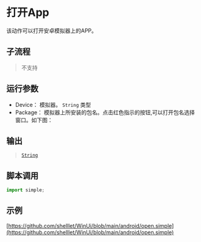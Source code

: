 # 打开App 
该动作可以打开安卓模拟器上的APP。




## 子流程

> 不支持

## 运行参数


* Device： 模拟器。 `String` 类型
* Package： 模拟器上所安装的包名。点击红色指示的按钮,可以打开包名选择窗口。如下图：

  

## 输出

> [`String`](../../types/String.md)

## 脚本调用

```python
import simple;


```

## 示例

[https://github.com/shelllet/WinUi/blob/main/android/open.simple](https://github.com/shelllet/WinUi/blob/main/android/open.simple)
